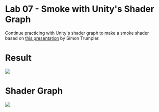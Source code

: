 # Lab 07 - Smoke with Unity's Shader Graph
Continue practicing with Unity's shader graph to make
a smoke shader based on [this presentation](https://youtu.be/aYZEmaQUrAo?t=22m11s) by Simon Trumpler.


# Result
![](smoke.gif)

# Shader Graph
![](shader.gif)
